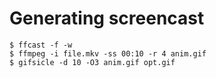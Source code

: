 # Generating screencast

    $ ffcast -f -w
    $ ffmpeg -i file.mkv -ss 00:10 -r 4 anim.gif
    $ gifsicle -d 10 -O3 anim.gif opt.gif